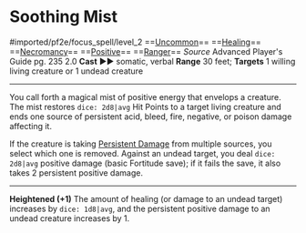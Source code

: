 # Soothing Mist
#imported/pf2e/focus_spell/level_2
==[Uncommon](uncommon.md)== ==[Healing](healing.md)== ==[Necromancy](necromancy.md)== ==[Positive](positive.md)== ==[Ranger](rules/traits/ranger.md)==
*Source* Advanced Player's Guide pg. 235 2.0
**Cast** ►► somatic, verbal
**Range** 30 feet; **Targets** 1 willing living creature or 1 undead creature

---
You call forth a magical mist of positive energy that envelops a creature. The mist restores `dice: 2d8|avg` Hit Points to a target living creature and ends one source of persistent acid, bleed, fire, negative, or poison damage affecting it.

If the creature is taking [Persistent Damage](../../../Conditions/Persistent%20Damage.md) from multiple sources, you select which one is removed. Against an undead target, you deal `dice: 2d8|avg` positive damage (basic Fortitude save); if it fails the save, it also takes 2 persistent positive damage.

<hr>

**Heightened (+1)** The amount of healing (or damage to an undead target) increases by `dice: 1d8|avg`, and the persistent positive damage to an undead creature increases by 1.